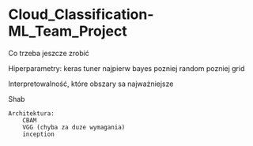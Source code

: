 # Cloud_Classification-ML_Team_Project

Co trzeba jeszcze zrobić


Hiperparametry:
    keras tuner
    najpierw bayes pozniej random pozniej grid
    
Interpretowalność, które obszary sa najważniejsze


Shab

    Architektura:
        CBAM 
        VGG (chyba za duze wymagania)
        inception